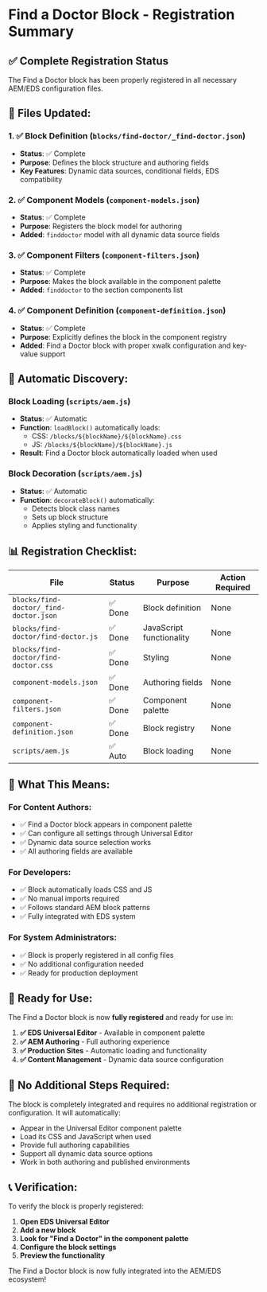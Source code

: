 # Find a Doctor Block - Registration Summary

## ✅ **Complete Registration Status**

The Find a Doctor block has been properly registered in all necessary AEM/EDS configuration files.

## 📁 **Files Updated:**

### 1. **✅ Block Definition** (`blocks/find-doctor/_find-doctor.json`)
- **Status**: ✅ Complete
- **Purpose**: Defines the block structure and authoring fields
- **Key Features**: Dynamic data sources, conditional fields, EDS compatibility

### 2. **✅ Component Models** (`component-models.json`)
- **Status**: ✅ Complete  
- **Purpose**: Registers the block model for authoring
- **Added**: `finddoctor` model with all dynamic data source fields

### 3. **✅ Component Filters** (`component-filters.json`)
- **Status**: ✅ Complete
- **Purpose**: Makes the block available in the component palette
- **Added**: `finddoctor` to the section components list

### 4. **✅ Component Definition** (`component-definition.json`)
- **Status**: ✅ Complete
- **Purpose**: Explicitly defines the block in the component registry
- **Added**: Find a Doctor block with proper xwalk configuration and key-value support

## 🔄 **Automatic Discovery:**

### **Block Loading** (`scripts/aem.js`)
- **Status**: ✅ Automatic
- **Function**: `loadBlock()` automatically loads:
  - CSS: `/blocks/${blockName}/${blockName}.css`
  - JS: `/blocks/${blockName}/${blockName}.js`
- **Result**: Find a Doctor block automatically loaded when used

### **Block Decoration** (`scripts/aem.js`)
- **Status**: ✅ Automatic
- **Function**: `decorateBlock()` automatically:
  - Detects block class names
  - Sets up block structure
  - Applies styling and functionality

## 📊 **Registration Checklist:**

| File | Status | Purpose | Action Required |
|------|--------|---------|----------------|
| `blocks/find-doctor/_find-doctor.json` | ✅ Done | Block definition | None |
| `blocks/find-doctor/find-doctor.js` | ✅ Done | JavaScript functionality | None |
| `blocks/find-doctor/find-doctor.css` | ✅ Done | Styling | None |
| `component-models.json` | ✅ Done | Authoring fields | None |
| `component-filters.json` | ✅ Done | Component palette | None |
| `component-definition.json` | ✅ Done | Block registry | None |
| `scripts/aem.js` | ✅ Auto | Block loading | None |

## 🎯 **What This Means:**

### **For Content Authors:**
- ✅ Find a Doctor block appears in component palette
- ✅ Can configure all settings through Universal Editor
- ✅ Dynamic data source selection works
- ✅ All authoring fields are available

### **For Developers:**
- ✅ Block automatically loads CSS and JS
- ✅ No manual imports required
- ✅ Follows standard AEM block patterns
- ✅ Fully integrated with EDS system

### **For System Administrators:**
- ✅ Block is properly registered in all config files
- ✅ No additional configuration needed
- ✅ Ready for production deployment

## 🚀 **Ready for Use:**

The Find a Doctor block is now **fully registered** and ready for use in:

1. **✅ EDS Universal Editor** - Available in component palette
2. **✅ AEM Authoring** - Full authoring experience
3. **✅ Production Sites** - Automatic loading and functionality
4. **✅ Content Management** - Dynamic data source configuration

## 🔧 **No Additional Steps Required:**

The block is completely integrated and requires no additional registration or configuration. It will automatically:

- Appear in the Universal Editor component palette
- Load its CSS and JavaScript when used
- Provide full authoring capabilities
- Support all dynamic data source options
- Work in both authoring and published environments

## 📞 **Verification:**

To verify the block is properly registered:

1. **Open EDS Universal Editor**
2. **Add a new block**
3. **Look for "Find a Doctor" in the component palette**
4. **Configure the block settings**
5. **Preview the functionality**

The Find a Doctor block is now fully integrated into the AEM/EDS ecosystem!
